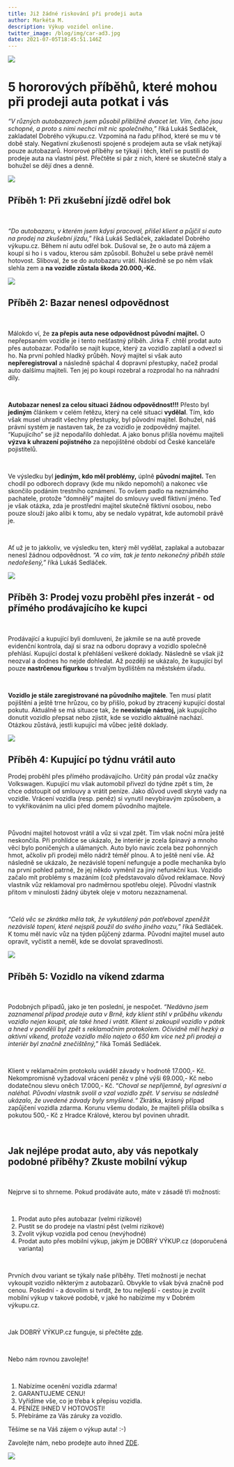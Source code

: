 ```yaml
---
title: Již žádné riskování při prodeji auta
author: Markéta M.
description: Výkup vozidel online.
twitter_image: /blog/img/car-ad3.jpg
date: 2021-07-05T18:45:51.146Z
---
```



![](/blog/img/odřený-bok-3-.png)

# 5 hororových příběhů, které mohou při prodeji auta potkat i vás





*“V různých autobazarech jsem působil přibližně dvacet let. Vím, čeho jsou schopné, a proto s nimi nechci mít nic společného,”* říká Lukáš Sedláček, zakladatel Dobrého výkupu.cz. Vzpomíná na řadu příhod, které se mu v té době staly. Negativní zkušenosti spojené s prodejem auta se však netýkají pouze autobazarů. Hororové příběhy se týkají i těch, kteří se pustili do prodeje auta na vlastní pěst. Přečtěte si pár z nich, které se skutečně staly a bohužel se dějí dnes a denně.

![](/blog/img/odřený-bok.jpg)



## Příběh 1: Při zkušební jízdě odřel bok

 

*“Do autobazaru, v kterém jsem kdysi pracoval, přišel klient a půjčil si auto na prodej na zkušební jízdu,”* říká Lukáš Sedláček, zakladatel Dobrého výkupu.cz. Během ní autu odřel bok. Dušoval se, že o auto má zájem a koupí si ho i s vadou, kterou sám způsobil. Bohužel u sebe právě neměl hotovost. Sliboval, že se do autobazaru vrátí. Následně se po něm však slehla zem a **na vozidle zůstala škoda 20.000,-Kč.**

![](/blog/img/odřený-bok-1-.jpg)



## Příběh 2: Bazar nenesl odpovědnost

 

Málokdo ví, že **za přepis auta nese odpovědnost původní majitel.** O nepřepsaném vozidle je i tento nešťastný příběh. Jirka F. chtěl prodat auto přes autobazar. Podařilo se najít kupce, který za vozidlo zaplatil a odvezl si ho. Na první pohled hladký průběh. Nový majitel si však auto **nepřeregistroval** a následně spáchal 4 dopravní přestupky, načež prodal auto dalšímu majiteli. Ten jej po koupi rozebral a rozprodal ho na náhradní díly.

 

**Autobazar nenesl za celou situaci žádnou odpovědnost!!!** Přesto byl **jediným** článkem v celém řetězu, který na celé situaci **vydělal**. Tím, kdo však musel uhradit všechny přestupky, byl původní majitel. Bohužel, náš právní systém je nastaven tak, že za vozidlo je zodpovědný majitel. “Kupujícího” se již nepodařilo dohledat. A jako bonus přišla novému majiteli  **výzva k uhrazení pojistného** za nepojištěné období od České kanceláře pojistitelů.

 

Ve výsledku byl **jediným, kdo měl problémy,** úplně **původní majitel.** Ten chodil po odborech dopravy (kde mu nikdo nepomohl) a nakonec vše skončilo podáním trestního oznámení. To ovšem padlo na neznámého pachatele, protože “domnělý” majitel do smlouvy uvedl fiktivní jméno. Teď je však otázka, zda je prostřední majitel skutečně fiktivní osobou, nebo pouze slouží jako alibi k tomu, aby se nedalo vypátrat, kde automobil právě je.

 

Ať už je to jakkoliv, ve výsledku ten, který měl vydělat, zaplakal a autobazar nenesl žádnou odpovědnost. *“A co vím, tak je tento nekonečný příběh stále nedořešený,”* říká Lukáš Sedláček.

![](/blog/img/odřený-bok.png)



## Příběh 3: Prodej vozu proběhl přes inzerát - od přímého prodávajícího ke kupci

 

Prodávající a kupující byli domluveni, že jakmile se na autě provede evidenční kontrola, dají si sraz na odboru dopravy a vozidlo společně přehlásí. Kupující dostal k přehlášení veškeré doklady. Následně se však již neozval a dodnes ho nejde dohledat. Až později se ukázalo, že kupující byl pouze **nastrčenou figurkou** s trvalým bydlištěm na městském úřadu.

 

**Vozidlo je stále zaregistrované na původního majitele**. Ten musí platit pojištění a ještě trne hrůzou, co by přišlo, pokud by ztracený kupující dostal pokutu. Aktuálně se má situace tak, že **neexistuje nástroj,** jak kupujícího donutit vozidlo přepsat nebo zjistit, kde se vozidlo aktuálně nachází. Otázkou zůstává, jestli kupující má vůbec ještě doklady.

![](/blog/img/odřený-bok-1-.png)



## Příběh 4: Kupující po týdnu vrátil auto

Prodej proběhl přes přímého prodávajícího. Určitý pán prodal vůz značky Volkswagen. Kupující mu však automobil přivezl do týdne zpět s tím, že chce odstoupit od smlouvy a vrátit peníze. Jako důvod uvedl skryté vady na vozidle. Vrácení vozidla (resp. peněz) si vynutil nevybíravým způsobem, a to vykřikováním na ulici před domem původního majitele.

 

Původní majitel hotovost vrátil a vůz si vzal zpět. Tím však noční můra ještě neskončila. Při prohlídce se ukázalo, že interiér je zcela špinavý a mnoho věcí bylo poničených a ulámaných. Auto bylo navíc zcela bez pohonných hmot, ačkoliv při prodeji mělo nádrž téměř plnou. A to ještě není vše. Až následně se ukázalo, že nezávislé topení nefunguje a podle mechanika bylo na první pohled patrné, že jej někdo vyměnil za jiný nefunkční kus. Vozidlo začalo mít problémy s mazáním (což představovalo důvod reklamace. Nový vlastník vůz reklamoval pro nadměrnou spotřebu oleje). Původní vlastník přitom v minulosti žádný úbytek oleje v motoru nezaznamenal.

 

*“Celá věc se zkrátka měla tak, že vykutálený pán potřeboval zpeněžit nezávislé topení, které nejspíš použil do svého jiného vozu,*” říká Sedláček. K tomu měl navíc vůz na týden půjčený zdarma. Původní majitel musel auto opravit, vyčistit a neměl, kde se dovolat spravedlnosti.

![](/blog/img/odřený-bok-2-.png)



## Příběh 5: Vozidlo na víkend zdarma

 

Podobných případů, jako je ten poslední, je nespočet. *“Nedávno jsem zaznamenal případ prodeje auta v Brně, kdy klient stihl v průběhu víkendu vozidlo nejen koupit, ale také hned i vrátit. Klient si zakoupil vozidlo v pátek a hned v pondělí byl zpět s reklamačním protokolem. Očividně měl hezký a aktivní víkend, protože vozidlo mělo najeto o 650 km více než při prodeji a interiér byl značně znečištěný,”* říká Tomáš Sedláček.

 

Klient v reklamačním protokolu uváděl závady v hodnotě 17.000,- Kč. Nekompromisně vyžadoval vrácení peněz v plné výši 69.000,- Kč nebo dodatečnou slevu oněch 17.000,- Kč. “*Choval se nepříjemně, byl agresivní a naléhal. Původní vlastník svolil a vzal vozidlo zpět. V servisu se následně ukázalo, že uvedené závady byly smyšlené.“* Zkrátka, krásný případ zapůjčení vozidla zdarma. Korunu všemu dodalo, že majiteli přišla obsílka s pokutou 500,- Kč z Hradce Králové, kterou byl povinen uhradit.

 

## [](<>)Jak nejlépe prodat auto, aby vás nepotkaly podobné příběhy? Zkuste mobilní výkup

 

Nejprve si to shrneme. Pokud prodáváte auto, máte v zásadě tři možnosti:

 

1. Prodat auto přes autobazar (velmi rizikové)
2. Pustit se do prodeje na vlastní pěst (velmi rizikové)
3. Zvolit výkup vozidla pod cenou (nevýhodné)
4. Prodat auto přes mobilní výkup, jakým je DOBRÝ VÝKUP.cz (doporučená varianta)

 

Prvních dvou variant se týkaly naše příběhy. Třetí možností je nechat vykoupit vozidlo některým z autobazarů. Obvykle to však bývá značně pod cenou. Poslední - a dovolím si tvrdit, že tou nejlepší - cestou je zvolit mobilní výkup v takové podobě, v jaké ho nabízíme my v Dobrém výkupu.cz.

 

Jak DOBRÝ VÝKUP.cz funguje, si přečtěte [zde](https://www.dobryvykup.cz/blog/2021/06/mobiln%C3%AD-v%C3%BDkup-cesta-jak-nejl%C3%A9pe-prodat-auto).

 

Nebo nám rovnou zavolejte!

 

1. Nabízíme ocenění vozidla zdarma!
2. GARANTUJEME CENU!
3. Vyřídíme vše, co je třeba k přepisu vozidla.
4. PENÍZE IHNED V HOTOVOSTI!
5. Přebíráme za Vás záruky za vozidlo.

    

Těšíme se na Váš zájem o výkup auta! :-)

Zavolejte nám, nebo prodejte auto ihned [ZDE](https://www.dobryvykup.cz/#bottom).

![](/blog/img/car-ad3.jpg)